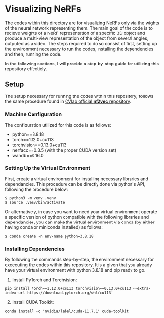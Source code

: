 # Visualizing NeRFs

The codes within this directory are for visualizing NeRFs only via the wights of the neural network representing them. The main goal of the code is to recieve weights of a NeRF representation of a specific 3D object and produce a multi-view representation of the object from several angles, outputed as a video. The steps required to do so consist of first, setting up the environment necessary to run the codes, installing the dependencies and then, running the code. 

In the following sections, I will provide a step-by-step guide for utilizing this repository effectiely. 

## Setup

The setup necessary for running the codes within this repository, follows the same procedure found in [CVlab official **nf2vec** repository](https://github.com/CVLAB-Unibo/nf2vec).

### Machine Configuration

The configuration utilized for this code is as follows:
- python==3.8.18
- torch==1.12.0+cu113
- torchvision==0.13.0+cu113
- nerfacc==0.3.5 (with the proper CUDA version set)
- wandb==0.16.0

### Setting Up the Virtual Environment

First, create a virtual environment for installing necessary libraries and dependancies. This procedure can be directly done via python's API, following the procedure below:
```
$ python3 -m venv .venv
$ source .venv/bin/activate
```

Or alternatively, in case you want to need your virtual environment operate a specific version of python compatible with the following libraries and dependancies, you can make the virtual environment via conda (by either having conda or miniconda installed) as follows:
```
$ conda create -n env-name python=3.8.18
```
### Installing Dependencies

By following the commands step-by-step, the environment necessary for excecuting the codes within this repository. It is a given that you already have your virtual environment with python 3.8.18 and pip ready to go. 

1. Install PyTorch and Torchvision:
```
pip install torch==1.12.0+cu113 torchvision==0.13.0+cu113 --extra-index-url https://download.pytorch.org/whl/cu113`
```
2. Install CUDA Toolkit:
```
conda install -c "nvidia/label/cuda-11.7.1" cuda-toolkit
```


